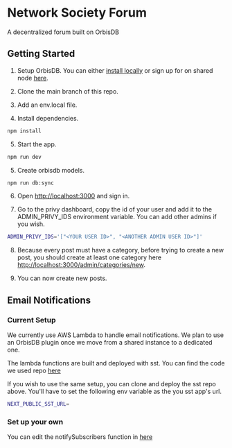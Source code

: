 # Network Society Forum

A decentralized forum built on OrbisDB

## Getting Started

1. Setup OrbisDB.
   You can either [install locally](https://www.youtube.com/watch?v=8embizFvI-U) or sign up for on shared node [here](https://studio.useorbis.com/).

2. Clone the main branch of this repo.

3. Add an env.local file.

4. Install dependencies.

```bash
npm install
```

5. Start the app.

```bash
npm run dev
```

5. Create orbisdb models.

```bash
npm run db:sync
```

6. Open [http://localhost:3000](http://localhost:3000) and sign in.

7. Go to the privy dashboard, copy the id of your user and add it to the ADMIN_PRIVY_IDS environment variable. You can add other admins if you wish.

```bash
ADMIN_PRIVY_IDS='["<YOUR USER ID>", "<ANOTHER ADMIN USER ID>"]'
```

8. Because every post must have a category, before trying to create a new post, you should create at least one category here [http://localhost:3000/admin/categories/new](http://localhost:3000/admin/categories/new).

9. You can now create new posts.

## Email Notifications

### Current Setup

We currently use AWS Lambda to handle email notifications. We plan to use an OrbisDB plugin once we move from a shared instance to a dedicated one.

The lambda functions are built and deployed with sst. You can find the code we used repo [here](https://github.com/JM-M/nsforum-sst)

If you wish to use the same setup, you can clone and deploy the sst repo above. You'll have to set the following env variable as the you sst app's url.

```bash
NEXT_PUBLIC_SST_URL=
```

### Set up your own

You can edit the notifySubscribers function in [here](app/posts/actions.ts)
